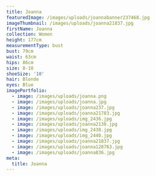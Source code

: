 ```yaml
---
title: Joanna
featuredImage: /images/uploads/joannabanner237468.jpg
imageThumbnail: /images/uploads/joanna21837.jpg
firstName: Joanna
collection: Women
height: 177cm
measurementType: bust
bust: 79cm
waist: 63cm
hips: 86cm
size: 8-10
shoeSize: '10'
hair: Blonde
eyes: Blue
imagePortfolio:
  - image: /images/uploads/joanna.png
  - image: /images/uploads/joanna.jpg
  - image: /images/uploads/joanna237.jpg
  - image: /images/uploads/joanna21783.jpg
  - image: /images/uploads/img_2436.jpg
  - image: /images/uploads/joanna2138.jpg
  - image: /images/uploads/img_2438.jpg
  - image: /images/uploads/img_2440.jpg
  - image: /images/uploads/joanna21837.jpg
  - image: /images/uploads/joanna128763.jpg
  - image: /images/uploads/joanna836.jpg
meta:
  title: Joanna
---
```


